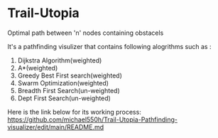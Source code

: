 # Trail-Utopia
  Optimal path between 'n' nodes containing obstacels

 
 It's a pathfinding visulizer that contains following alogrithms such as :
 1. Dijkstra Algorithm(weighted)
 2. A*(weighted)
 3. Greedy Best First search(weighted)
 4. Swarm Optimization(weighted)
 5. Breadth First Search(un-weighted)
 6. Dept First Search(un-weighted)

Here is the link below for its working process:
https://github.com/michael550h/Trail-Utopia-Pathfinding-visualizer/edit/main/README.md


 
